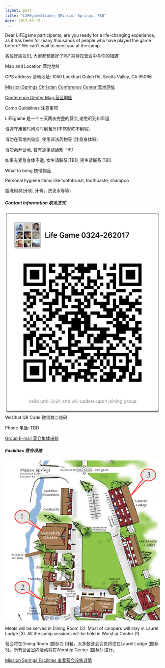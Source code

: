 ```yaml
---
layout: post
title: "LIFEgame&trade; @Mission Springs: FAQ"
date: 2017-03-17
---
```


Dear LIFEgame participants, are you ready for a life-changing experience, as it has been for many thousands of people who have played the game before? We can't wait to meet you at the camp.

各位好朋友们, 大家都预备好了吗? 期待在营会中与你的相遇!

<div class="divider"></div>
<div class="section">
  <div class="row">
    <div class="col s12 m6">
      <div class="card blue-grey darken-1">
        <div class="card-content white-text">
          <span class="card-title">Map and Location 营地地址</span>
          <p>GPS address 营地地址: 1050 Lockhart Gulch Rd, Scotts Valley, CA 95066</p>
          <p><a href="http://www.missionsprings.com/">Mission Springs Christian Conference Center 营地网址</a></p>
          <p><a href="http://www.missionsprings.com/sites/default/files/MSFlatsmap_trailmap_combined.pdf">Conference Center Map 营区地图</a></p>
        </div>
      </div>
    </div>
  </div>
  <div class="row">
    <div class="col s12 m6">
      <div class="card blue-grey darken-1">
        <div class="card-content white-text">
          <span class="card-title">Camp Guidelines 注意事项</span>
          <p>LIFEgame 是一个三天两夜完整的营会,谢绝迟到和早退</p>
          <p>请遵守用餐时间准时到餐厅(不然就吃不到啦)</p>
          <p>请勿在营地内吸烟, 使用非法药物等 (注意身体呀)</p>
          <p>请勿离开营地, 若有急事请通知 TBD</p>
          <p>如果有紧急身体不适, 女生请联系:TBD, 男生请联系:TBD</p>
        </div>
      </div>
    </div>
  </div>
  <div class="row">
    <div class="col s12 m6">
      <div class="card blue-grey darken-1">
        <div class="card-content white-text">
          <span class="card-title">What to bring 携带物品</span>
          <p>Personal hygiene items like toothbrush, toothpaste, shampoo</p>
          <p>盥洗用具(牙刷, 牙膏，洗发水等等)</p>
        </div>
      </div>
    </div>
  </div>
</div>

<div class="divider"></div>
<div class="section">
  <h5>Contact Information 联系方式</h5>
  <div class="row">
    <div class="col s12 m6">
    <div class="card blue-grey darken-1 small">
        <div class="card-image">
              <img src="/blog/WeChat@MS-032017.jpeg">
        </div>
        <div class="card-content white-text">
          <span class="card-title">WeChat QR Code 微信群二维码</span>
          <p>Phone 电话: TBD</p>
          <p><a href="mailto:lifegamebayarea2017@googlegroups.com">Group E-mail 营会集体电邮</a></p>
        </div>
      </div>
    </div>
  </div>
</div>

<div class="section">
  <h5>Facilities 营会设施</h5>
  <div class="row">
    <div class="col s12 m6">
      <div class="card">
        <div class="card-image">
          <img src="/blog/MS-FacilityMap.png">
        </div>
        <div class="card-content">
          <p>Meals will be served in Dining Room (2). Most of campers will stay in Laurel Lodge (3). All the camp sessions will be held in Worship Center (1).</p>
          <p>营会将在Dining Room (图标2) 用餐。大多数营会会员将住在Laurel Lodge (图标3)。所有营会室内活动将在Worship Center (图标1) 进行。</p>
        </div>
        <div class="card-action">
          <a href="http://www.missionsprings.com/facilities">Mission Springs Facilities 查看营会设施详情</a>
        </div>
      </div>
    </div>
  </div>
</div>
